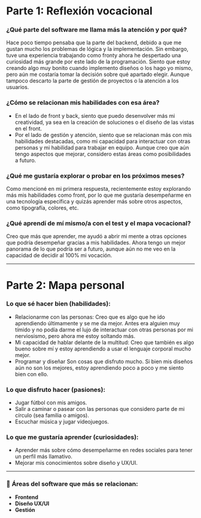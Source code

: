 # Parte 1: Reflexión vocacional

### **¿Qué parte del software me llama más la atención y por qué?**
Hace poco tiempo pensaba que la parte del backend, debido a que me gustan mucho los problemas de lógica y la implementación. Sin embargo, tuve una experiencia trabajando como fronty ahora he despertado una curiosidad más grande por este lado de la programación. Siento que estoy creando algo muy bonito cuando implemento diseños o los hago yo mismo, pero aún me costaría tomar la decisión sobre qué apartado elegir. Aunque tampoco descarto la parte de gestión de proyectos o la atención a los usuarios.

### **¿Cómo se relacionan mis habilidades con esa área?**
- En el lado de front y back, siento que puedo desenvolver más mi creatividad, ya sea en la creación de soluciones o el diseño de las vistas en el front.
- Por el lado de gestión y atención, siento que se relacionan más con mis habilidades destacadas, como mi capacidad para interactuar con otras personas y mi habilidad para trabajar en equipo. Aunque creo que aún tengo aspectos que mejorar, considero estas áreas como posibilidades a futuro.

### **¿Qué me gustaría explorar o probar en los próximos meses?**
Como mencioné en mi primera respuesta, recientemente estoy explorando más mis habilidades como front, por lo que me gustaría desempeñarme en una tecnología específica y quizás aprender más sobre otros aspectos, como tipografía, colores, etc.

### **¿Qué aprendí de mí mismo/a con el test y el mapa vocacional?**
Creo que más que aprender, me ayudó a abrir mi mente a otras opciones que podría desempeñar gracias a mis habilidades. Ahora tengo un mejor panorama de lo que podría ser a futuro, aunque aún no me veo en la capacidad de decidir al 100% mi vocación.

---

# Parte 2: Mapa personal

### **Lo que sé hacer bien (habilidades):**
- Relacionarme con las personas: Creo que es algo que he ido aprendiendo últimamente y se me da mejor. Antes era alguien muy tímido y no podía darme el lujo de interactuar con otras personas por mi nerviosismo, pero ahora me estoy soltando más.
- Mi capacidad de hablar delante de la multitud: Creo que también es algo bueno sobre mí y estoy aprendiendo a usar el lenguaje corporal mucho mejor.
- Programar y diseñar Son cosas que disfruto mucho. Si bien mis diseños aún no son los mejores, estoy aprendiendo poco a poco y me siento bien con ello.

### **Lo que disfruto hacer (pasiones):**
- Jugar fútbol con mis amigos.
- Salir a caminar o pasear con las personas que considero parte de mi círculo (sea familia o amigos).
- Escuchar música y jugar videojuegos.

### **Lo que me gustaría aprender (curiosidades):**
- Aprender más sobre cómo desempeñarme en redes sociales para tener un perfil más llamativo.
- Mejorar mis conocimientos sobre diseño y UX/UI.

---

### 🌟 **Áreas del software que más se relacionan:**  
- **Frontend**  
- **Diseño UX/UI**  
- **Gestión**
